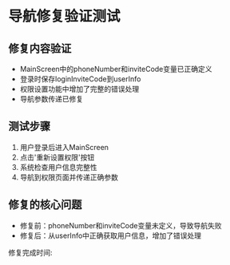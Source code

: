 # 导航修复验证测试

## 修复内容验证
-  MainScreen中的phoneNumber和inviteCode变量已正确定义
-  登录时保存loginInviteCode到userInfo
-  权限设置功能中增加了完整的错误处理
-  导航参数传递已修复

## 测试步骤
1. 用户登录后进入MainScreen
2. 点击'重新设置权限'按钮
3. 系统检查用户信息完整性
4. 导航到权限页面并传递正确参数

## 修复的核心问题
- 修复前：phoneNumber和inviteCode变量未定义，导致导航失败
- 修复后：从userInfo中正确获取用户信息，增加了错误处理

修复完成时间: 
